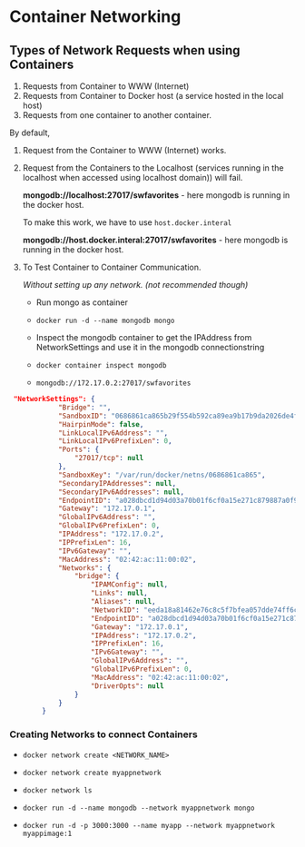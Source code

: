 # Container Networking

## Types of Network Requests when using Containers

1. Requests from Container to WWW (Internet)
2. Requests from Container to Docker host (a service hosted in the local host)
3. Requests from one container to another container.

By default,

1. Request from the Container to WWW (Internet) works.

2. Request from the Containers to the Localhost (services running in the localhost when accessed using localhost domain)) will fail.

   **mongodb://localhost:27017/swfavorites** - here mongodb is running in the docker host.

   To make this work, we have to use `host.docker.interal`

   **mongodb://host.docker.interal:27017/swfavorites** - here mongodb is running in the docker host.

3. To Test Container to Container Communication.

   _Without setting up any network. (not recommended though)_

   - Run mongo as container
   - `docker run -d --name mongodb mongo`

   - Inspect the mongodb container to get the IPAddress from NetworkSettings and use it in the mongodb connectionstring
   - `docker container inspect mongodb`
   - `mongodb://172.17.0.2:27017/swfavorites`

```json
 "NetworkSettings": {
            "Bridge": "",
            "SandboxID": "0686861ca865b29f554b592ca89ea9b17b9da2026de4fd84a43c326d7ba84052",
            "HairpinMode": false,
            "LinkLocalIPv6Address": "",
            "LinkLocalIPv6PrefixLen": 0,
            "Ports": {
                "27017/tcp": null
            },
            "SandboxKey": "/var/run/docker/netns/0686861ca865",
            "SecondaryIPAddresses": null,
            "SecondaryIPv6Addresses": null,
            "EndpointID": "a028dbcd1d94d03a70b01f6cf0a15e271c879887a0f9a2147609534c65b81186",
            "Gateway": "172.17.0.1",
            "GlobalIPv6Address": "",
            "GlobalIPv6PrefixLen": 0,
            "IPAddress": "172.17.0.2",
            "IPPrefixLen": 16,
            "IPv6Gateway": "",
            "MacAddress": "02:42:ac:11:00:02",
            "Networks": {
                "bridge": {
                    "IPAMConfig": null,
                    "Links": null,
                    "Aliases": null,
                    "NetworkID": "eeda18a81462e76c8c5f7bfea057dde74ff6c26b979114fec3d21b2d19f112b0",
                    "EndpointID": "a028dbcd1d94d03a70b01f6cf0a15e271c879887a0f9a2147609534c65b81186",
                    "Gateway": "172.17.0.1",
                    "IPAddress": "172.17.0.2",
                    "IPPrefixLen": 16,
                    "IPv6Gateway": "",
                    "GlobalIPv6Address": "",
                    "GlobalIPv6PrefixLen": 0,
                    "MacAddress": "02:42:ac:11:00:02",
                    "DriverOpts": null
                }
            }
        }
```

### Creating Networks to connect Containers

- `docker network create <NETWORK_NAME>`

- `docker network create myappnetwork`

- `docker network ls`

- `docker run -d --name mongodb --network myappnetwork mongo`

- `docker run -d -p 3000:3000 --name myapp --network myappnetwork myappimage:1`
